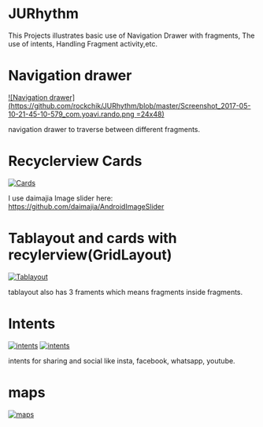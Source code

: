 # JURhythm
This Projects illustrates basic use of Navigation Drawer with fragments, The use of intents, Handling Fragment activity,etc.

# Navigation drawer
[![Navigation drawer](https://github.com/rockchik/JURhythm/blob/master/Screenshot_2017-05-10-21-45-10-579_com.yoavi.rando.png =24x48)](#features)

navigation drawer to traverse between different fragments.


# Recyclerview Cards
[![Cards](https://github.com/rockchik/JURhythm/blob/master/Screenshot_2017-05-10-21-45-27-531_com.yoavi.rando.png)](#features)

I use daimajia Image slider here: https://github.com/daimajia/AndroidImageSlider

# Tablayout and cards with recylerview(GridLayout)
[![Tablayout](https://github.com/rockchik/JURhythm/blob/master/Screenshot_2017-05-10-21-45-43-174_com.yoavi.rando.png)](#features)

tablayout also has 3 framents which means fragments inside fragments.


# Intents
[![intents](https://github.com/rockchik/JURhythm/blob/master/Screenshot_2017-05-10-21-46-16-844_android.png)](#features)
[![intents](https://github.com/rockchik/JURhythm/blob/master/Screenshot_2017-05-10-21-47-03-660_com.yoavi.rando.png)](#features)

intents for sharing and social like insta, facebook, whatsapp, youtube.


# maps
[![maps](https://github.com/rockchik/JURhythm/blob/master/Screenshot_2017-05-10-21-46-37-699_com.yoavi.rando.png)](#features)


